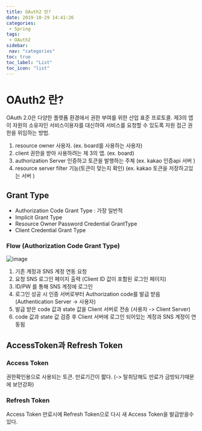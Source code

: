 ```yaml
---
title: OAuth2 란?
date: 2019-10-29 14:41:26
categories: 
 - Spring
tags: 
 - OAuth2
sidebar:
 nav: "categories"
toc: true
toc_label: "List"
toc_icon: "list"
---
```


# OAuth2 란?
OAuth 2.0은 다양한 플랫폼 환경에서 권한 부여를 위한 산업 표준 프로토콜. 제3의 앱이 자원의 소유자인 서비스이용자를 대신하여 서비스를 요청할 수 있도록 자원 접근 권한을 위임하는 방법. 

1. resource owner
사용자. (ex. board를 사용하는 사용자)
2. client
권한을 받아 사용하려는 제 3의 앱. (ex. board)
3. authorization Server
인증하고 토큰을 발행하는 주체 (ex. kakao 인증api 서버 )
4. resource server 
filter 기능(토큰이 맞는지 확인) (ex. kakao 토큰을 저장하고있는 서버 )

## Grant Type
- Authorization Code Grant Type : 가장 일반적
- Implicit Grant Type
- Resource Owner Password Credential GrantType
- Client Credential Grant Type

### Flow (Authorization Code Grant Type)
![image](https://image.toast.com/aaaadh/alpha/2017/techblog/1%201%281%29.png)
1. 기존 계정과 SNS 계정 연동 요청
2. 요청 SNS 로그인 페이지 출력 (Client ID 값이 포함된 로그인 페이지)
3. ID/PW 를 통해 SNS 계정에 로그인
4. 로그인 성공 시 인증 서버로부터 Authorization code를 발급 받음 (Authentication Server -> 사용자)
5. 발급 받은 code 값과 state 값을 Client 서버로 전송 (사용자 -> Client Server)
6. code 값과 state 값 검증 후 Client 서버에 로그인 되어있는 계정과 SNS 계정이 연동됨

## AccessToken과 Refresh Token
### Access Token
권한확인용으로 사용되는 토큰. 만료기간이 짧다. (-> 탈취당해도 만료가 금방되기때문에 보안강화) 
### Refresh Token
Access Token 만료시에 Refresh Token으로 다시 새 Access Token을 발급받을수있다. 